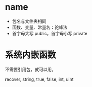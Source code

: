 # name

* 包名与文件夹相同
* 函数、变量、常量名：驼峰法
* 首字母大写 public，首字母小写 private

# 系统内嵌函数

不需要引用包，就可以用。

recover, string, true, false, int, uint



